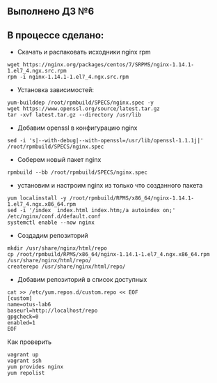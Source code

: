 ## Выполнено ДЗ №6

## В процессе сделано:
  - Скачать и распаковать исходники nginx rpm

  ````
  wget https://nginx.org/packages/centos/7/SRPMS/nginx-1.14.1-1.el7_4.ngx.src.rpm
  rpm -i nginx-1.14.1-1.el7_4.ngx.src.rpm
  ````

  - Установка зависимостей:

  ````
  yum-builddep /root/rpmbuild/SPECS/nginx.spec -y
wget https://www.openssl.org/source/latest.tar.gz
tar -xvf latest.tar.gz --directory /usr/lib
  ````

  - Добавим openssl в конфигурацию nginx

  ````
sed -i 's|--with-debug|--with-openssl=/usr/lib/openssl-1.1.1j|' /root/rpmbuild/SPECS/nginx.spec
  ````

  - Соберем новый пакет nginx 

  ````
  rpmbuild --bb /root/rpmbuild/SPECS/nginx.spec
  ````

  - установим и настроим nginx из только что созданного пакета

  ````
  yum localinstall -y /root/rpmbuild/RPMS/x86_64/nginx-1.14.1-1.el7_4.ngx.x86_64.rpm
sed -i '/index  index.html index.htm;/a autoindex on;' /etc/nginx/conf.d/default.conf
systemctl enable --now nginx

  ````

  - Создадим репозиторий

  ````
 mkdir /usr/share/nginx/html/repo
cp /root/rpmbuild/RPMS/x86_64/nginx-1.14.1-1.el7_4.ngx.x86_64.rpm /usr/share/nginx/html/repo/
createrepo /usr/share/nginx/html/repo/

  ````

  - Добавим репозиторий в список доступных

  ````
 cat >> /etc/yum.repos.d/custom.repo << EOF
[custom]
name=otus-lab6
baseurl=http://localhost/repo
gpgcheck=0
enabled=1
EOF

  ````

 Как проверить

  ````
 vagrant up
 vagrant ssh
 yum provides nginx
 yum repolist

  ````
